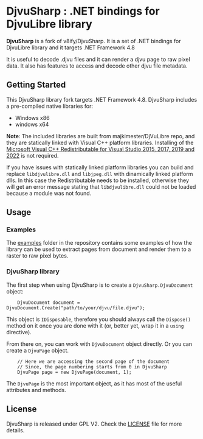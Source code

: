 # DjvuSharp : .NET bindings for DjvuLibre library

**DjvuSharp** is a fork of v8ify/DjvuSharp. It is a set of .NET bindings for DjvuLibre library and it targets .NET Framework 4.8

It is useful to decode .djvu files and it can render a djvu page to raw pixel data. It also has features
to access and decode other djvu file metadata.

## Getting Started

This DjvuSharp library fork targets .NET Framework 4.8. DjvuSharp includes a pre-compiled native libraries for:

- Windows x86
- windows x64

**Note**: 
The included libraries are built from majkimester/DjVuLibre repo, and they are statically linked with Visual C++ platform libraries. 
Installing of the [Microsoft Visual C++ Redistributable for Visual Studio 2015, 2017, 2019 and 2022](https://learn.microsoft.com/en-us/cpp/windows/latest-supported-vc-redist?view=msvc-170) is not required.

If you have issues with statically linked platform libraries you can build and replace `libdjvulibre.dll` and `libjpeg.dll` with dinamically linked platform dlls. 
In this case the Redistributable needs to be installed, otherwise they will get an error message stating that `libdjvulibre.dll` could not be loaded because a module was not found.

## Usage

### Examples

The [examples](https://github.com/Prajwal-Jadhav/DjvuSharp/tree/master/examples) folder in the repository contains some examples of how the library can be used to extract pages from document and render them to a raster to raw pixel bytes.

### DjvuSharp library

The first step when using DjvuSharp is to create a `DjvuSharp.DjvuDocument` object:

```Csharp
    DjvuDocument document = DjvuDocument.Create("path/to/your/djvu/file.djvu");
```

This object is `IDisposable`, therefore you should always call the `Dispose()` method on it once you are done with it (or, better yet, wrap it in a `using` directive).

From there on, you can work with `DjvuDocument` object directly. Or you can create a `DjvuPage` object.

```Csharp
    // Here we are accessing the second page of the document
    // Since, the page numbering starts from 0 in DjvuSharp
    DjvuPage page = new DjvuPage(document, 1);
```

The `DjvuPage` is the most important object, as it has most of the useful attributes and methods.

## License

DjvuSharp is released under GPL V2. Check the [LICENSE](https://github.com/majkimester/DjvuSharp/blob/master/LICENSE) file for more details.
